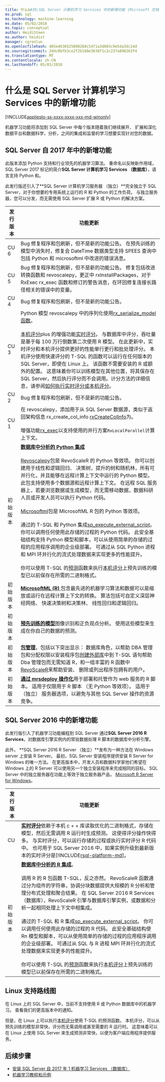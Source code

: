 ```yaml
---
title: 什么&#39;SQL Server 计算机学习 Services 中的新增功能 |Microsoft 文档
ms.prod: sql
ms.technology: machine-learning
ms.date: 05/02/2018
ms.topic: conceptual
author: HeidiSteen
ms.author: heidist
manager: cgronlun
ms.openlocfilehash: 405e4636525898268c54f1a3d603c9e5da3dc14d
ms.sourcegitcommit: 2ddc0bfb3ce2f2b160e3638f1c2c237a898263f4
ms.translationtype: MT
ms.contentlocale: zh-CN
ms.lasthandoff: 05/03/2018
---
```

# <a name="whats-new-in-sql-server-machine-learning-services"></a>什么是 SQL Server 计算机学习 Services 中的新增功能 
[!INCLUDE[appliesto-ss-xxxx-xxxx-xxx-md-winonly](../includes/appliesto-ss-xxxx-xxxx-xxx-md-winonly.md)]

机器学习功能将添加到 SQL Server 中每个版本随着我们继续展开、 扩展和深化数据平台和数据科学，分析，之间的集成和监督的学习想要实现针对您的数据。 

## <a name="new-in-sql-server-2017"></a>SQL Server 自 2017 年中的新增功能

此版本添加 Python 支持和行业领先的机器学习算法。 重命名以反映新作用域，SQL Server 2017 标记的简介**SQL Server 计算机学习 Services （数据库）**，语言支持 Python 和。 

此发行版还引入了**SQL Server 计算机学习服务器 （独立）**完全独立于 SQL Server，对于你想要的专用系统上运行的 R 和 Python 的工作负荷。 与独立服务器，您可以分发，而无需使用 SQL Server 扩展 R 或 Python 的解决方案。

| 发行版本 | 功能更新 |
|---------|----------------|
| CU 6 | Bug 修复程序和包刷新，但不是新的功能公告。 在预先训练的模型中消失时，修复会 DateTime 数据类型支持 SPEES 查询中包括 Python 和 microsoftml 中改进的错误消息。 |
| CU 5 | Bug 修复程序和包刷新，但不是新的功能公告。 修复包括改进转换函数和 revoscalepy，更正中 rxInstallPackages，对于 RxExec rx_exec 函数和修订的警告消息，在环回修复连接长路径相关的错误中的变量。 |
| CU 4 | Bug 修复程序和包刷新，但不是新的功能公告。 |
| CU 3 | Python 模型 revoscalepy 中的序列化使用[rx_serialize_model 函数](https://docs.microsoft.com/machine-learning-server/python-reference/revoscalepy/rx-serialize-model)。<br/><br/>[本机评分](sql-native-scoring.md)plus 的增强功能[实时评分](real-time-scoring.md)。 与数据库中评分，吞吐量是基于每 100 万行倒数第二次使用 R 模型。 在此更新中，实时评分和本机评分提供更好的性能单行更行和批处理评分。 本机评分使用快速评分的 T-SQL 的函数可以运行在任何版本的 SQL Server，即使在 Linux 上。 该函数不需要安装的 R 或额外的配置。 这意味着你可以训练模型在其他位置，将其保存在 SQL Server，然后执行评分而不会调用。计分方法的详细信息，请参阅[如何执行实时评分或本机评分](r/how-to-do-realtime-scoring.md)。 |
| CU 2 | Bug 修复程序和包刷新，但不是新的功能公告。 |
| CU 1 | 在 revoscalepy，添加用于从 SQL Server 数据源，类似于返回架构信息 rx_create_col_info [rxCreateColInfo](https://docs.microsoft.com/machine-learning-server/r-reference/revoscaler/rxcreatecolinfo)为。 <br/><br/>增强功能[rx_exec](https://docs.microsoft.com/machine-learning-server/python-reference/revoscalepy/rx-exec)以支持使用的并行方案`RxLocalParallel`计算上下文。|
| 初始版本 |[**数据库中分析的 Python 集成**](https://blogs.technet.microsoft.com/dataplatforminsider/2017/04/19/python-in-sql-server-2017-enhanced-in-database-machine-learning/) <br/><br/>[Revoscalepy](python/what-is-revoscalepy.md)包是 RevoScaleR 的 Python 等效项。 你可以创建用于线性和逻辑回归、 决策树，提升的树和随机林，所有可并行化，并且能够在远程计算上下文中运行的 Python 模型。 此包支持使用多个数据源和远程计算上下文。 在远程 SQL 服务器上，若要浏览数据或生成模型，而无需移动数据，数据科研人员或开发人员可以执行 Python 代码。 <br/><br/>[Microsoftml](https://docs.microsoft.com/machine-learning-server/python-reference/microsoftml/microsoftml-package)包是 MicrosoftML R 包的 Python 等效项。<br/><br/>通过的 T-SQL 和 Python 集成[sp_execute_external_script](https://docs.microsoft.com/sql/relational-databases/system-stored-procedures/sp-execute-external-script-transact-sql)。 你可以调用任何使用此存储的过程的 Python 代码。 此安全基础结构支持 Python 模型和脚本，可以从使用简单的存储的过程的应用程序调用的企业级部署。 可通过从 SQL Python 进程和 MPI 环并行化的流式处理数据来实现更多的性能提升。 <br/><br/>你可以使用 T-SQL 的[预测](../t-sql/queries/predict-transact-sql.md)函数来执行[本机评分](sql-native-scoring.md)上预先训练的模型已以前保存在所需的二进制格式。|
| 初始版本 | [**MicrosoftML (R)** ](using-the-microsoftml-package.md)包含最先进的机器学习算法和数据可以是缩放或运行在远程计算上下文的转换。 算法包括可自定义深层神经网络、 快速决策树和决策林、 线性回归和逻辑回归。 |
| 初始版本 | [**预先训练的模型**](r/install-pretrained-models-sql-server.md)图像识别和正负观点分析。 使用这些模型来生成在你自己的数据的预测。 |
| 初始版本 | [**包管理**](r/r-package-management-for-sql-server-r-services.md)，包括以下突出显示： 数据库角色，以帮助 DBA 管理包和分配权限以安装程序包[创建外部库](https://docs.microsoft.com/sql/t-sql/statements/create-external-library-transact-sql)中到 T-SQL 语句帮助 Dba 管理包而无需知道 R，和一组丰富的 R 函数中[RevoScaleR](r/use-revoscaler-to-manage-r-packages.md)来帮助安装、 删除或列出程序包拥有的用户。 |
| 初始版本 | [**通过 mrsdeploy 操作化**](https://docs.microsoft.com/machine-learning-server/r-reference/mrsdeploy/mrsdeploy-package)用于部署和托管作为 web 服务的 R 脚本。 适用于仅限用于 R 脚本 （无 Python 等效项）。 适用于 （独立） 服务器选项，以避免与其他 SQL Server 操作的资源竞争。 |


## <a name="new-in-sql-server-2016"></a>SQL Server 2016 中的新增功能

此发行版引入了机器学习功能编程到 SQL Server 通过**SQL Server 2016 R Services**，对数据库引擎实例内的常驻数据处理 R 脚本的数据库中分析引擎。

此外， **SQL Server 2016 R Server （独立）**发布为一种方法在 Windows server 上安装 R Server。 最初，SQL Server 安装程序提供安装 R Server for Windows 的唯一方法。 在更高版本中，开发人员和数据科学家他们希望在 Windows 上的 R Server 可以使用另一个独立安装程序来完成相同的目标。 SQL Server 中的独立服务器在功能上等效于独立服务器产品， [Microsoft R Server for Windows](https://docs.microsoft.com/machine-learning-server/install/r-server-install-windows)。

| 发行版本 |功能更新 |
|---------|----------------|
| CU | [**实时评分**](real-time-scoring.md)依赖于本机 c + + 库读取优化的二进制格式，存储在模型，然后无需调用 R 运行时生成预测。 这使得评分操作快得多。 与实时评分，可以运行存储的过程或执行实时评分 R 代码中。 也可用于 SQL Server 2016 中，如果实例升级到最新版本的实时评分是[!INCLUDE[rsql-platform-md](../includes/rsql-platform-md.md)]。 |
| 初始版本 | [**数据库中分析的 R 集成**](r/sql-server-r-services.md)。 <br/><br/> 调用 R 的 R 包函数 T-SQL，反之亦然。 RevoScaleR 函数通过分为组件的字符串，协调分块数据提供大规模的 R 分析和管理分布式处理和聚合结果。 在 SQL Server 2016 R Services （数据库），RevoScaleR 引擎与数据库引擎实例，或数据和分析一起相同处理上下文中相集成。 <br/><br/>通过的 T-SQL 和 R 集成[sp_execute_external_script](https://docs.microsoft.com/sql/relational-databases/system-stored-procedures/sp-execute-external-script-transact-sql)。 你可以调用任何使用此存储的过程的 R 代码。 此安全基础结构使 Rn 模型和脚本，可以从使用简单的存储的过程的应用程序调用的企业级部署。 可通过从 SQL 与 R 进程 MPI 环并行化的流式处理数据来实现更多的性能提升。 <br/><br/>你可以使用 T-SQL 的[预测](../t-sql/queries/predict-transact-sql.md)函数来执行[本机评分](sql-native-scoring.md)上预先训练的模型已以前保存在所需的二进制格式。|

## <a name="linux-support-roadmap"></a>Linux 支持路线图

在 Linux 上的 SQL Server 中，当前不支持使用 R 或 Python 数据库中的机器学习。 查看我们的更高版本中的通知。

但是，在 Linux 上可以执行[本机评分](sql-native-scoring.md)使用 T-SQL 的预测函数。 本机评分，可以从预先训练的模型非常快，评分而无需调用或甚至需要的 R 运行时。 这意味着可以在 Linux 上使用 SQL Server 来生成预测非常快，以便为客户端应用程序提供服务。

## <a name="next-steps"></a>后续步骤

+ [安装 SQL Server 自 2017 年 1 机器学习 Services （数据库）](install/sql-machine-learning-services-windows-install.md)
+ [机器学习教程和示例](tutorials/machine-learning-services-tutorials.md)

